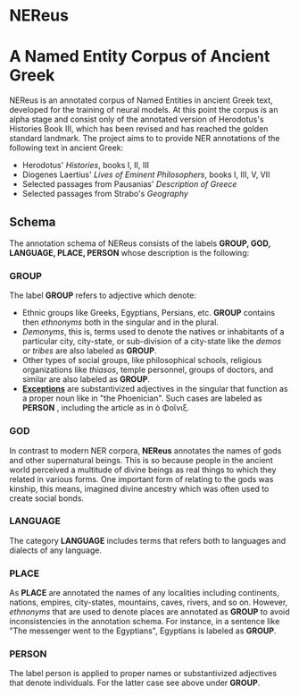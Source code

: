 # NEReus

#  A Named Entity Corpus of Ancient Greek



NEReus is an annotated corpus of Named Entities in ancient Greek text, developed for the training of neural models. At this point the corpus is an alpha stage and consist only of the annotated version of Herodotus's Histories Book III, which has been revised and has reached the golden standard landmark.  The project aims to to provide NER annotations of the following text in ancient Greek:

* Herodotus' *Histories*, books I, II, III
* Diogenes  Laertius' *Lives of Eminent Philosophers*, books I, III, V, VII
* Selected passages from Pausanias' *Description of Greece*
* Selected passages from Strabo's *Geography*

## Schema

The annotation schema of NEReus consists of the labels **GROUP, GOD, LANGUAGE, PLACE, PERSON** whose description is the following:

### GROUP

The label **GROUP**  refers to adjective which denote:

* Ethnic groups like Greeks, Egyptians, Persians, etc.  **GROUP** contains then *ethnonyms* both in the singular and in the plural.
* *Demonyms*, this is, terms used to denote the natives or inhabitants of a particular city, city-state, or sub-division of a city-state like the *demos* or *tribes* are also labeled as **GROUP**.  
* Other types of social groups, like philosophical schools, religious organizations like *thiasos*, temple personnel, groups of doctors, and similar are also labeled as **GROUP**.
* **<u>Exceptions</u>** are substantivized adjectives in the singular that function as a proper noun like in "the Phoenician". Such cases are labeled as **PERSON** , including the article as in ὁ Φοῖνιξ.

### GOD

In contrast to  modern NER corpora, **NEReus** annotates the names of gods and other supernatural beings. This is so because people in the ancient world perceived a multitude of divine beings as real things to which they related in various forms. One important form of relating to the gods was kinship, this means, imagined divine ancestry which was often used to create social bonds. 

### LANGUAGE

The category **LANGUAGE** includes terms that refers both to languages and dialects of any language.

### PLACE

As **PLACE** are annotated the names of any localities including continents, nations, empires, city-states, mountains, caves, rivers, and so on. However, *ethnonyms* that are used to denote places are annotated as **GROUP** to avoid inconsistencies in the annotation schema. For instance, in a sentence like "The messenger went to the Egyptians",  Egyptians is labeled as **GROUP**.

### PERSON

The label person is applied to proper names or substantivized adjectives that denote individuals. For the latter case see above under **GROUP**. 





 



